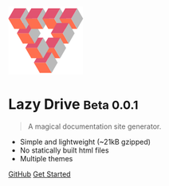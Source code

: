 ![logo](_images/logo.png)

# Lazy Drive <small>Beta 0.0.1</small>

> A magical documentation site generator.

- Simple and lightweight (~21kB gzipped)
- No statically built html files
- Multiple themes

[GitHub](http://github.com/lazyDrive/)
[Get Started](#Headline)
